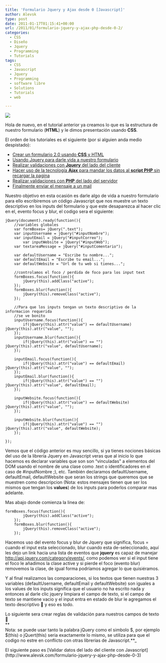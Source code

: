 ```yaml
---
title: 'Formulario Jquery y Ajax desde 0 [Javascript]'
author: Alevsk
type: post
date: 2011-01-17T01:15:41+00:00
url: /2011/01/formulario-jquery-y-ajax-php-desde-0-2/
categories:
  - CSS
  - Diseño
  - Jquery
  - Programming
  - Tutorials
tags:
  - CSS
  - Javascript
  - Jquery
  - Programming
  - software libre
  - Solutions
  - Tutorials
  - web

---
```

[![](/images/tuto_form.jpg)](http://www.alevsk.com/2011/01/formulario-jquery-y-ajax-php-desde-0-1/tuto_form/)

Hola de nuevo, en el tutorial anterior ya creamos lo que es la estructura de nuestro formulario (**HTML**) y le dimos presentación usando **CSS**.

El orden de los tutoriales es el siguiente (por si alguien anda medio despistado):

  * [Crear un formulario 2.0 usando **CSS** y HTML][1]
  * [Usando Jquery para darle vida a nuestro formulario][2]
  * [Realizar validaciones con **Jquery** del lado del cliente][3]
  * [Hacer uso de la tecnología **Ajax** para mandar los datos al **script PHP** sin recargar la pagina][4]
  * [Realizar validaciones con **PHP** del lado del servidor][5]
  * [Finalmente enviar el mensaje a un mail][6]

Nuestro objetivo en esta ocasión es darle algo de vida a nuestro formulario para ello escribiremos un código Javascript que nos muestre un texto descriptivo en los inputs del formulario y que este desaparezca al hacer clic en el, evento focus y blur, el codigo sera el siguiente:

```GDScript
jQuery(document).ready(function(){
	//variables globales
	var formBoxes= jQuery(".text");
	var inputUsername = jQuery("#inputNombre");
	var inputEmail = jQuery("#inputCorreo");
        var inputWebsite = jQuery("#inputWeb");
	var textareaMessage = jQuery("#inputComentario");

	var defaultUsername = "Escribe tu nombre...";
	var defaultEmail = "Escribe tu email...";
	var defaultWebsite = "Url de tu web si tienes...";
	
	//controlamos el foco / perdida de foco para los input text
	formBoxes.focus(function(){
		jQuery(this).addClass("active");
	});
	formBoxes.blur(function(){
		jQuery(this).removeClass("active");  
	});

	//Para que los inputs tengan un texto descriptivo de la informacion requerida
	//se ve bonito
	inputUsername.focus(function(){
		if(jQuery(this).attr("value") == defaultUsername) jQuery(this).attr("value", "");
	});
	inputUsername.blur(function(){
		if(jQuery(this).attr("value") == "") jQuery(this).attr("value", defaultUsername);
	});
	
	inputEmail.focus(function(){
		if(jQuery(this).attr("value") == defaultEmail) jQuery(this).attr("value", "");
	});
	inputEmail.blur(function(){
		if(jQuery(this).attr("value") == "") jQuery(this).attr("value", defaultEmail);
	});
	
	inputWebsite.focus(function(){
		if(jQuery(this).attr("value") == defaultWebsite) jQuery(this).attr("value", "");
	});
	
	inputWebsite.blur(function(){
		if(jQuery(this).attr("value") == "") jQuery(this).attr("value", defaultWebsite);
	});
	
});

```

Vemos que el código anterior es muy sencillo, si ya tienes nociones básicas del uso de la librería Jquery en Javascript veras que al inicio lo que hacemos es declarar variables que son son “vinculadas" a elementos del DOM usando el nombre de una clase como .text o identificadores en el caso de #inputNombre ;), etc. También declaramos defaultUsername, defaultEmail, defaultWebsite que seran los strings que queremos que se muestren como descripcion (Nota: estos mensajes tienen que ser los mismos que tengan los **values**) de los inputs para poderlos comparar mas adelante.

Mas abajo donde comienza la linea de:

```Text only
formBoxes.focus(function(){
		jQuery(this).addClass("active");
	});
	formBoxes.blur(function(){
		jQuery(this).removeClass("active");  
	});

```

Hacemos uso del evento focus y blur de Jquery que significa, focus = cuando el input esta seleccionado, blur cuando esta de-seleccionado, aquí les dejo un link hacia una lista de eventos que **jquery** es capaz de manejar http://api.jquery.com/category/events/, como podemos ver si el input tiene el foco le añadimos la clase active y si pierde el foco (evento blur) removemos la clase, de igual forma podríamos agregar lo que quisiéramos.

Y al final realizamos las comparaciones, si los textos que tienen nuestras 3 variables (defaultUsername, defaultEmail y defaultWebsite) son iguales a los values de los inputs significa que el usuario no ha escrito nada y entonces al darle clic jquery limpiara el campo de texto, si el campo de texto se mantiene vacio y el input entra en estado de blur le agregamos el texto descriptivo 🙂 y eso es todo.

Lo siguiente sera crear reglas de validación para nuestros campos de texto 🙂  
**  
Nota: se puede usar tanto la palabra jQuery como el simbolo $, por ejemplo $(this) o jQuert(this) seria exactamente lo mismo, se utiliza para que el codigo no estre en conflicto con otras librerias de Javascript.**_
<div class="demobox" style="height: auto;">
  El siguiente paso es [Validar datos del lado del cliente con Javascript](http://www.alevsk.com/formulario-jquery-y-ajax-php-desde-0-3)
</div>

 [1]: http://www.alevsk.com/formulario-jquery-y-ajax-php-desde-0-1
 [2]: http://www.alevsk.com/formulario-jquery-y-ajax-php-desde-0-2
 [3]: http://www.alevsk.com/formulario-jquery-y-ajax-php-desde-0-3
 [4]: http://www.alevsk.com/formulario-jquery-y-ajax-php-desde-0-4
 [5]: http://www.alevsk.com/formulario-jquery-y-ajax-php-desde-0-5
 [6]: http://www.alevsk.com/formulario-jquery-y-ajax-php-desde-0-6